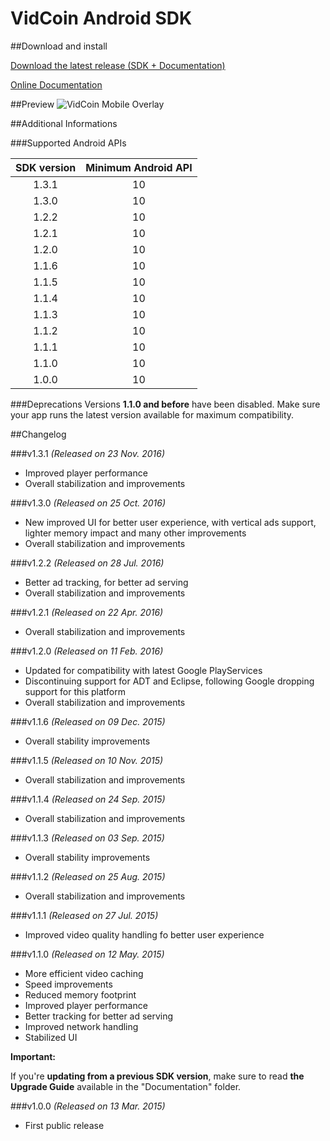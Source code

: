 VidCoin Android SDK
===============
##Download and install

[Download the latest release (SDK + Documentation)](https://github.com/VidCoin/VidCoin-Android-SDK/releases/download/v1.3.1/VidCoin-Android-SDK.zip)

[Online Documentation](https://github.com/VidCoin/VidCoin-Android-SDK/blob/master/Documentation.md)

##Preview
![VidCoin Mobile Overlay](https://d3rud9259azp35.cloudfront.net/preview/android.png "VidCoin Mobile Overlay")

##Additional Informations

###Supported Android APIs

| SDK version  | Minimum Android API |
| :-------------: | :-------------: |
| 1.3.1 | 10 |
| 1.3.0 | 10 |
| 1.2.2 | 10 |
| 1.2.1 | 10 |
| 1.2.0 | 10 |
| 1.1.6 | 10 |
| 1.1.5 | 10 |
| 1.1.4 | 10 |
| 1.1.3 | 10 |
| 1.1.2 | 10 |
| 1.1.1 | 10 |
| 1.1.0 | 10 |
| 1.0.0 | 10 |

###Deprecations
Versions **1.1.0 and before** have been disabled. Make sure your app runs the latest version available for maximum compatibility.

##Changelog

###v1.3.1
*(Released on 23 Nov. 2016)*
- Improved player performance
- Overall stabilization and improvements

###v1.3.0
*(Released on 25 Oct. 2016)*
- New improved UI for better user experience, with vertical ads support, lighter memory impact and many other improvements
- Overall stabilization and improvements


###v1.2.2
*(Released on 28 Jul. 2016)*
- Better ad tracking, for better ad serving
- Overall stabilization and improvements

###v1.2.1
*(Released on 22 Apr. 2016)*
- Overall stabilization and improvements

###v1.2.0
*(Released on 11 Feb. 2016)*
- Updated for compatibility with latest Google PlayServices
- Discontinuing support for ADT and Eclipse, following Google dropping support for this platform
- Overall stabilization and improvements

###v1.1.6
*(Released on 09 Dec. 2015)*
- Overall stability improvements

###v1.1.5
*(Released on 10 Nov. 2015)*
- Overall stabilization and improvements

###v1.1.4
*(Released on 24 Sep. 2015)*
- Overall stabilization and improvements

###v1.1.3
*(Released on 03 Sep. 2015)*
- Overall stability improvements

###v1.1.2
*(Released on 25 Aug. 2015)*
- Overall stabilization and improvements

###v1.1.1
*(Released on 27 Jul. 2015)*
- Improved video quality handling fo better user experience

###v1.1.0
*(Released on 12 May. 2015)*
- More efficient video caching
- Speed improvements
- Reduced memory footprint
- Improved player performance
- Better tracking for better ad serving
- Improved network handling
- Stabilized UI

**Important:**

If you're **updating from a previous SDK version**, make sure to read **the Upgrade Guide** available in the "Documentation" folder.

###v1.0.0
*(Released on 13 Mar. 2015)*
- First public release
